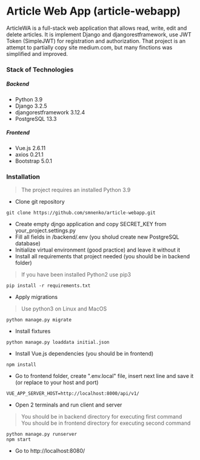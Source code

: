 # Article Web App (article-webapp) 
ArticleWA is a full-stack web application that allows read, write, edit and delete
articles. It is implement Django and djangorestframework, use JWT Token (SimpleJWT) for registration and authorization.
That project is an attempt to partially copy site medium.com, but many finctions was simplified and improved.

### Stack of Technologies
##### Backend
- Python 3.9
- Django 3.2.5
- djangorestframework 3.12.4
- PostgreSQL 13.3
##### Frontend
- Vue.js 2.6.11
- axios 0.21.1
- Bootstrap 5.0.1

### Installation
> The project requires an installed Python 3.9
- Clone git repository
```
git clone https://github.com/smnenko/article-webapp.git
```
- Create empty djngo application and copy SECRET_KEY from your_project.settings.py
- Fill all fields in /backend/.env (you sholud create new PostgreSQL database)
- Initialize virtual environment (good practice) and leave it without it
- Install all requirements that project needed (you should be in backend folder)
> If you have been installed Python2 use pip3
```
pip install -r requirements.txt
```
- Apply migrations
> Use python3 on Linux and MacOS
```
python manage.py migrate
```
- Install fixtures
```
python manage.py loaddata initial.json
```
- Install Vue.js dependencies (you should be in frontend)
```
npm install
```
- Go to frontend folder, create ".env.local" file, insert next line and save it (or replace to your host and port)
```
VUE_APP_SERVER_HOST=http://localhost:8000/api/v1/
```
- Open 2 terminals and run client and server
> You should be in backend directory for executing first command  
> You should be in frontend directory for executing second command
```
python manage.py runserver
npm start
```
- Go to http://localhost:8080/
